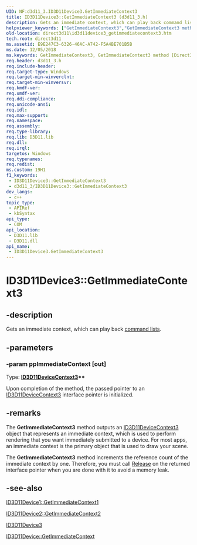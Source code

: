 ```yaml
---
UID: NF:d3d11_3.ID3D11Device3.GetImmediateContext3
title: ID3D11Device3::GetImmediateContext3 (d3d11_3.h)
description: Gets an immediate context, which can play back command lists.
helpviewer_keywords: ["GetImmediateContext3","GetImmediateContext3 method [Direct3D 11]","GetImmediateContext3 method [Direct3D 11]","ID3D11Device3 interface","ID3D11Device3 interface [Direct3D 11]","GetImmediateContext3 method","ID3D11Device3.GetImmediateContext3","ID3D11Device3::GetImmediateContext3","d3d11_3/ID3D11Device3::GetImmediateContext3","direct3d11.id3d11device3_getimmediatecontext3"]
old-location: direct3d11\id3d11device3_getimmediatecontext3.htm
tech.root: direct3d11
ms.assetid: E9E247C3-6326-46AC-A742-F5A4BE701B5B
ms.date: 12/05/2018
ms.keywords: GetImmediateContext3, GetImmediateContext3 method [Direct3D 11], GetImmediateContext3 method [Direct3D 11],ID3D11Device3 interface, ID3D11Device3 interface [Direct3D 11],GetImmediateContext3 method, ID3D11Device3.GetImmediateContext3, ID3D11Device3::GetImmediateContext3, d3d11_3/ID3D11Device3::GetImmediateContext3, direct3d11.id3d11device3_getimmediatecontext3
req.header: d3d11_3.h
req.include-header: 
req.target-type: Windows
req.target-min-winverclnt: 
req.target-min-winversvr: 
req.kmdf-ver: 
req.umdf-ver: 
req.ddi-compliance: 
req.unicode-ansi: 
req.idl: 
req.max-support: 
req.namespace: 
req.assembly: 
req.type-library: 
req.lib: D3D11.lib
req.dll: 
req.irql: 
targetos: Windows
req.typenames: 
req.redist: 
ms.custom: 19H1
f1_keywords:
 - ID3D11Device3::GetImmediateContext3
 - d3d11_3/ID3D11Device3::GetImmediateContext3
dev_langs:
 - c++
topic_type:
 - APIRef
 - kbSyntax
api_type:
 - COM
api_location:
 - D3D11.lib
 - D3D11.dll
api_name:
 - ID3D11Device3.GetImmediateContext3
---
```


# ID3D11Device3::GetImmediateContext3


## -description

Gets an immediate context, which can play back <a href="/windows/desktop/direct3d11/overviews-direct3d-11-render-multi-thread-command-list">command lists</a>.

## -parameters

### -param ppImmediateContext [out]

Type: <b><a href="/windows/desktop/api/d3d11_3/nn-d3d11_3-id3d11devicecontext3">ID3D11DeviceContext3</a>**</b>

Upon completion of the method, the passed pointer to an <a href="/windows/desktop/api/d3d11_3/nn-d3d11_3-id3d11devicecontext3">ID3D11DeviceContext3</a> interface pointer is initialized.

## -remarks

The
         <b>GetImmediateContext3</b> method outputs an
          <a href="/windows/desktop/api/d3d11_3/nn-d3d11_3-id3d11devicecontext3">ID3D11DeviceContext3</a> object that represents an immediate context, which is used to perform rendering that you want immediately submitted to a device.
          For most apps, an immediate context is the primary object that is used to draw your scene.
        

The <b>GetImmediateContext3</b> method increments the reference count of the immediate context by one.
          Therefore, you must call <a href="/windows/desktop/api/unknwn/nf-unknwn-iunknown-release">Release</a> on the returned interface pointer when you are done with it to avoid a memory leak.

## -see-also

<a href="/windows/desktop/api/d3d11_1/nf-d3d11_1-id3d11device1-getimmediatecontext1">ID3D11Device1::GetImmediateContext1</a>



<a href="/windows/desktop/api/d3d11_2/nf-d3d11_2-id3d11device2-getimmediatecontext2">ID3D11Device2::GetImmediateContext2</a>



<a href="/windows/desktop/api/d3d11_3/nn-d3d11_3-id3d11device3">ID3D11Device3</a>



<a href="/windows/desktop/api/d3d11/nf-d3d11-id3d11device-getimmediatecontext">ID3D11Device::GetImmediateContext</a>